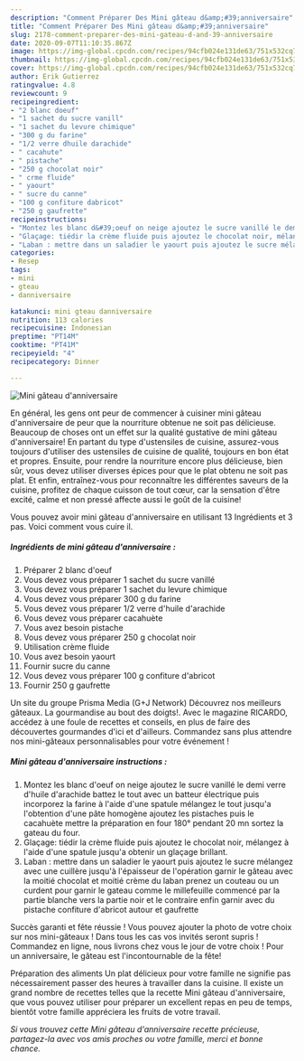 ```yaml
---
description: "Comment Préparer Des Mini gâteau d&amp;#39;anniversaire"
title: "Comment Préparer Des Mini gâteau d&amp;#39;anniversaire"
slug: 2178-comment-preparer-des-mini-gateau-d-and-39-anniversaire
date: 2020-09-07T11:10:35.867Z
image: https://img-global.cpcdn.com/recipes/94cfb024e131de63/751x532cq70/mini-gateau-danniversaire-photo-principale-de-la-recette.jpg
thumbnail: https://img-global.cpcdn.com/recipes/94cfb024e131de63/751x532cq70/mini-gateau-danniversaire-photo-principale-de-la-recette.jpg
cover: https://img-global.cpcdn.com/recipes/94cfb024e131de63/751x532cq70/mini-gateau-danniversaire-photo-principale-de-la-recette.jpg
author: Erik Gutierrez
ratingvalue: 4.8
reviewcount: 9
recipeingredient:
- "2 blanc doeuf"
- "1 sachet du sucre vanill"
- "1 sachet du levure chimique"
- "300 g du farine"
- "1/2 verre dhuile darachide"
- " cacahute"
- " pistache"
- "250 g chocolat noir"
- " crme fluide"
- " yaourt"
- " sucre du canne"
- "100 g confiture dabricot"
- "250 g gaufrette"
recipeinstructions:
- "Montez les blanc d&#39;oeuf on neige ajoutez le sucre vanillé le demi verre d&#39;huile d&#39;arachide battez le tout avec un batteur électrique puis incorporez la farine à l&#39;aide d&#39;une spatule mélangez le tout jusqu&#39;a l&#39;obtention d&#39;une pâte homogène ajoutez les pistaches puis le cacahuète mettre la préparation en four 180° pendant 20 mn sortez la gateau du four."
- "Glaçage: tiédir la crème fluide puis ajoutez le chocolat noir, mélangez à l&#39;aide d&#39;une spatule jusqu&#39;a obtenir un glaçage brillant."
- "Laban : mettre dans un saladier le yaourt puis ajoutez le sucre mélangez avec une cuillère jusqu&#39;à l&#39;épaisseur de l&#39;opération garnir le gâteau avec la moitié chocolat et moitié crème du laban prenez un couteau ou un curdent pour garnir le gateau comme le millefeuille commencé par la partie blanche vers la partie noir et le contraire enfin garnir avec du pistache confiture d&#39;abricot autour et gaufrette"
categories:
- Resep
tags:
- mini
- gteau
- danniversaire

katakunci: mini gteau danniversaire 
nutrition: 113 calories
recipecuisine: Indonesian
preptime: "PT14M"
cooktime: "PT41M"
recipeyield: "4"
recipecategory: Dinner

---
```



![Mini gâteau d&#39;anniversaire](https://img-global.cpcdn.com/recipes/94cfb024e131de63/751x532cq70/mini-gateau-danniversaire-photo-principale-de-la-recette.jpg)

En général, les gens ont peur de commencer à cuisiner mini gâteau d&#39;anniversaire de peur que la nourriture obtenue ne soit pas délicieuse. Beaucoup de choses ont un effet sur la qualité gustative de mini gâteau d&#39;anniversaire! En partant du type d'ustensiles de cuisine, assurez-vous toujours d'utiliser des ustensiles de cuisine de qualité, toujours en bon état et propres. Ensuite, pour rendre la nourriture encore plus délicieuse, bien sûr, vous devez utiliser diverses épices pour que le plat obtenu ne soit pas plat. Et enfin, entraînez-vous pour reconnaître les différentes saveurs de la cuisine, profitez de chaque cuisson de tout cœur, car la sensation d'être excité, calme et non pressé affecte aussi le goût de la cuisine!

<!--inarticleads1-->

Vous pouvez avoir mini gâteau d&#39;anniversaire en utilisant 13 Ingrédients et 3 pas. Voici comment vous cuire il.

##### Ingrédients de mini gâteau d&#39;anniversaire :

1. Préparer 2 blanc d&#39;oeuf
1. Vous devez vous préparer 1 sachet du sucre vanillé
1. Vous devez vous préparer 1 sachet du levure chimique
1. Vous devez vous préparer 300 g du farine
1. Vous devez vous préparer 1/2 verre d&#39;huile d&#39;arachide
1. Vous devez vous préparer  cacahuète
1. Vous avez besoin  pistache
1. Vous devez vous préparer 250 g chocolat noir
1. Utilisation  crème fluide
1. Vous avez besoin  yaourt
1. Fournir  sucre du canne
1. Vous devez vous préparer 100 g confiture d&#39;abricot
1. Fournir 250 g gaufrette


Un site du groupe Prisma Media (G+J Network) Découvrez nos meilleurs gâteaux. La gourmandise au bout des doigts!. Avec le magazine RICARDO, accédez à une foule de recettes et conseils, en plus de faire des découvertes gourmandes d&#39;ici et d&#39;ailleurs. Commandez sans plus attendre nos mini-gâteaux personnalisables pour votre événement ! 

<!--inarticleads2-->

##### Mini gâteau d&#39;anniversaire instructions :

1. Montez les blanc d&#39;oeuf on neige ajoutez le sucre vanillé le demi verre d&#39;huile d&#39;arachide battez le tout avec un batteur électrique puis incorporez la farine à l&#39;aide d&#39;une spatule mélangez le tout jusqu&#39;a l&#39;obtention d&#39;une pâte homogène ajoutez les pistaches puis le cacahuète mettre la préparation en four 180° pendant 20 mn sortez la gateau du four.
1. Glaçage: tiédir la crème fluide puis ajoutez le chocolat noir, mélangez à l&#39;aide d&#39;une spatule jusqu&#39;a obtenir un glaçage brillant.
1. Laban : mettre dans un saladier le yaourt puis ajoutez le sucre mélangez avec une cuillère jusqu&#39;à l&#39;épaisseur de l&#39;opération garnir le gâteau avec la moitié chocolat et moitié crème du laban prenez un couteau ou un curdent pour garnir le gateau comme le millefeuille commencé par la partie blanche vers la partie noir et le contraire enfin garnir avec du pistache confiture d&#39;abricot autour et gaufrette


Succès garanti et fête réussie ! Vous pouvez ajouter la photo de votre choix sur nos mini-gâteaux ! Dans tous les cas vos invités seront supris ! Commandez en ligne, nous livrons chez vous le jour de votre choix ! Pour un anniversaire, le gâteau est l&#39;incontournable de la fête! 

<!--inarticleads1-->

<p>
Préparation des aliments Un plat délicieux pour votre famille ne signifie pas nécessairement passer des heures à travailler dans la cuisine. Il existe un grand nombre de recettes telles que la recette Mini gâteau d&#39;anniversaire, que vous pouvez utiliser pour préparer un excellent repas en peu de temps, bientôt votre famille appréciera les fruits de votre travail.
</p>

<p>
<i>Si vous trouvez cette Mini gâteau d&#39;anniversaire recette précieuse, partagez-la avec vos amis proches ou votre famille, merci et bonne chance.</i>
</p>
